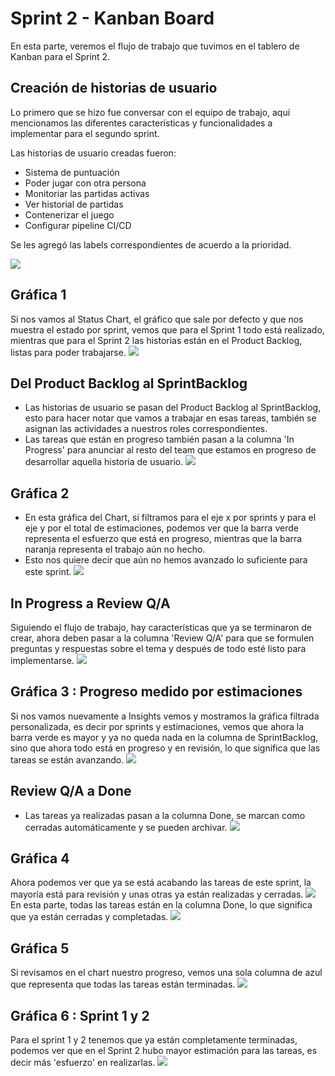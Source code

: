 # Sprint 2 - Kanban Board
En esta parte, veremos el flujo de trabajo que tuvimos en el tablero de Kanban para el Sprint 2.

## Creación de historias de usuario
Lo primero que se hizo fue conversar con el equipo de trabajo, aquí mencionamos las diferentes características y funcionalidades a implementar para el segundo sprint.

Las historias de usuario creadas fueron:
- Sistema de puntuación
- Poder jugar con otra persona
- Monitoriar las partidas activas
- Ver historial de partidas
- Contenerizar el juego
- Configurar pipeline CI/CD

Se les agregó las labels correspondientes de acuerdo a la prioridad.

![](/assets/sp2-1.jpeg)

## Gráfica 1
Si nos vamos al Status Chart, el gráfico que sale por defecto y que nos muestra el estado por sprint, vemos que para el Sprint 1 todo está realizado, mientras que para el Sprint 2 las historias están en el Product Backlog, listas para poder trabajarse.
![](/assets/sp2-2.jpeg)
## Del Product Backlog al SprintBacklog
- Las historias de usuario se pasan del Product Backlog al SprintBacklog, esto para hacer notar que vamos a trabajar en esas tareas, también se asignan las actividades a nuestros roles correspondientes.
- Las tareas que están en progreso también pasan a la columna 'In Progress' para anunciar al resto del team que estamos en progreso de desarrollar aquella historia de usuario.
![](/assets/sp2-3.jpeg)
## Gráfica 2
- En esta gráfica del Chart, si filtramos para el eje x por sprints y para el eje y por el total de estimaciones, podemos ver que la barra verde representa el esfuerzo que está en progreso, mientras que la barra naranja representa el trabajo aún no hecho. 
- Esto nos quiere decir que aún no hemos avanzado lo suficiente para este sprint.
![](/assets/sp2-4.jpeg)
## In Progress a Review Q/A
Siguiendo el flujo de trabajo, hay características que ya se terminaron de crear, ahora deben pasar a la columna 'Review Q/A' para que se formulen preguntas y respuestas sobre el tema y después de todo esté listo para implementarse.
![](/assets/sp2-5.jpeg)
## Gráfica 3 : Progreso medido por estimaciones
Si nos vamos nuevamente a Insights vemos y mostramos la gráfica filtrada personalizada, es decir por sprints y estimaciones, vemos que ahora la barra verde es mayor y ya no queda nada en la columna de SprintBacklog, sino que ahora todo está en progreso y en revisión, lo que significa que las tareas se están avanzando.
![](/assets/sp2-6.jpeg)
## Review Q/A a Done
- Las tareas ya realizadas pasan a la columna Done, se marcan como cerradas automáticamente y se pueden archivar.
![](/assets/sp2-7.jpeg)
## Gráfica 4
Ahora podemos ver que ya se está acabando las tareas de este sprint, la mayoría está para revisión y unas otras ya están realizadas y cerradas.
![](/assets/sp2-8.jpeg)
En esta parte, todas las tareas están en la columna Done, lo que significa que ya están cerradas y completadas.
![](/assets/sp2-9.jpeg)
## Gráfica 5
Si revisamos en el chart nuestro progreso, vemos una sola columna de azul que representa que todas las tareas están terminadas. 
![](/assets/sp2-10.jpeg)
## Gráfica 6 : Sprint 1 y 2
Para el sprint 1 y 2 tenemos que ya están completamente terminadas, podemos ver que en el Sprint 2 hubo mayor estimación para las tareas, es decir más 'esfuerzo' en realizarlas.
![](/assets/sp2-11.jpeg)
